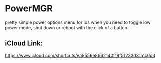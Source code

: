 # PowerMGR

pretty simple power options menu for ios when you need to toggle low power mode, shut down or reboot with the click of a button.

## iCloud Link:
https://www.icloud.com/shortcuts/ea8556e8662140f19f51233d31a1c6d3
